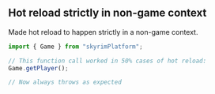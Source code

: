 ## Hot reload strictly in non-game context

Made hot reload to happen strictly in a non-game context.

```ts
import { Game } from "skyrimPlatform";

// This function call worked in 50% cases of hot reload:
Game.getPlayer();

// Now always throws as expected
```
